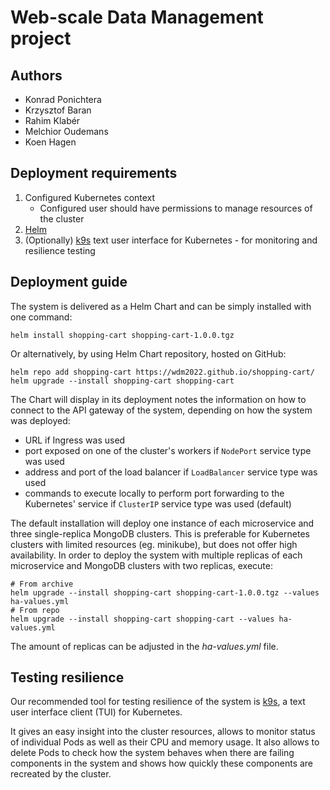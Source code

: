 # Web-scale Data Management project

## Authors

* Konrad Ponichtera
* Krzysztof Baran
* Rahim Klabér
* Melchior Oudemans
* Koen Hagen

## Deployment requirements

1. Configured Kubernetes context
   * Configured user should have permissions to manage resources of the cluster
2. [Helm](https://helm.sh/)
3. (Optionally) [k9s](https://k9scli.io/) text user interface for Kubernetes - for monitoring and resilience testing

## Deployment guide

The system is delivered as a Helm Chart and can be simply installed with one command:

```shell
helm install shopping-cart shopping-cart-1.0.0.tgz
```

Or alternatively, by using Helm Chart repository, hosted on GitHub:

```shell
helm repo add shopping-cart https://wdm2022.github.io/shopping-cart/
helm upgrade --install shopping-cart shopping-cart
```

The Chart will display in its deployment notes the information on how to connect to the API gateway of the system, 
depending on how the system was deployed:
* URL if Ingress was used
* port exposed on one of the cluster's workers if `NodePort` service type was used
* address and port of the load balancer if `LoadBalancer` service type was used
* commands to execute locally to perform port forwarding to the Kubernetes' service if `ClusterIP` service type was used (default)

The default installation will deploy one instance of each microservice and three single-replica MongoDB clusters.
This is preferable for Kubernetes clusters with limited resources (eg. minikube), but does not offer high availability.
In order to deploy the system with multiple replicas of each microservice and MongoDB clusters with two replicas, execute:

```shell
# From archive
helm upgrade --install shopping-cart shopping-cart-1.0.0.tgz --values ha-values.yml
# From repo
helm upgrade --install shopping-cart shopping-cart --values ha-values.yml
```

The amount of replicas can be adjusted in the _ha-values.yml_ file.

## Testing resilience

Our recommended tool for testing resilience of the system is [k9s](https://k9scli.io/), 
a text user interface client (TUI) for Kubernetes.

It gives an easy insight into the cluster resources, allows to monitor status of individual Pods
as well as their CPU and memory usage.
It also allows to delete Pods to check how the system behaves when there are failing components in the system
and shows how quickly these components are recreated by the cluster.
